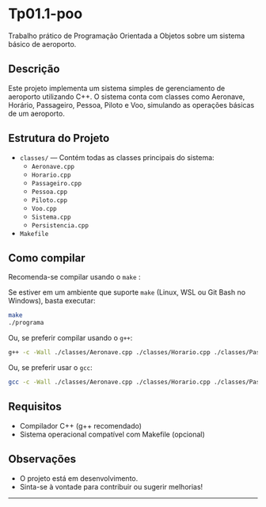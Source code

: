 # Tp01.1-poo

Trabalho prático de Programação Orientada a Objetos sobre um sistema básico de aeroporto.

## Descrição

Este projeto implementa um sistema simples de gerenciamento de aeroporto utilizando C++. O sistema conta com classes como Aeronave, Horário, Passageiro, Pessoa, Piloto e Voo, simulando as operações básicas de um aeroporto.

## Estrutura do Projeto

- `classes/` — Contém todas as classes principais do sistema:
  - `Aeronave.cpp`
  - `Horario.cpp`
  - `Passageiro.cpp`
  - `Pessoa.cpp`
  - `Piloto.cpp`
  - `Voo.cpp`
  - `Sistema.cpp`
  - `Persistencia.cpp`
- `Makefile`

## Como compilar

Recomenda-se compilar usando o `make` :

Se estiver em um ambiente que suporte `make` (Linux, WSL ou Git Bash no Windows), basta executar:

```sh
make
./programa
```

Ou, se preferir compilar usando o `g++`:

```sh
g++ -c -Wall ./classes/Aeronave.cpp ./classes/Horario.cpp ./classes/Passageiro.cpp ./classes/Pessoa.cpp ./classes/Piloto.cpp ./classes/Voo.cpp ./classes/Sistema.cpp ./classes/Persistencia.cpp
```

Ou, se preferir usar o `gcc`:

```sh
gcc -c -Wall ./classes/Aeronave.cpp ./classes/Horario.cpp ./classes/Passageiro.cpp ./classes/Pessoa.cpp ./classes/Piloto.cpp ./classes/Voo.cpp ./classes/Sistema.cpp ./classes/Persistencia.cpp
```

## Requisitos

- Compilador C++ (g++ recomendado)
- Sistema operacional compatível com Makefile (opcional)

## Observações

- O projeto está em desenvolvimento.
- Sinta-se à vontade para contribuir ou sugerir melhorias!

---
